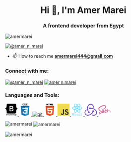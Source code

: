 <h1 align="center">Hi 👋, I'm Amer Marei</h1>
<h3 align="center">A frontend developer from Egypt</h3>

<p align="left"> <img src="https://komarev.com/ghpvc/?username=amermarei&label=Profile%20views&color=0e75b6&style=flat" alt="amermarei" /> </p>

<p align="left"> <a href="https://twitter.com/@amer_n_marei" target="blank"><img src="https://img.shields.io/twitter/follow/@amer_n_marei?logo=twitter&style=for-the-badge" alt="@amer_n_marei" /></a> </p>

- 📫 How to reach me **amermarei444@gmail.com**

<h3 align="left">Connect with me:</h3>
<p align="left">
<a href="https://twitter.com/@amer_n_marei" target="blank"><img align="center" src="https://raw.githubusercontent.com/rahuldkjain/github-profile-readme-generator/master/src/images/icons/Social/twitter.svg" alt="@amer_n_marei" height="30" width="40" /></a>
<a href="https://fb.com/amer n.marei" target="blank"><img align="center" src="https://raw.githubusercontent.com/rahuldkjain/github-profile-readme-generator/master/src/images/icons/Social/facebook.svg" alt="amer n.marei" height="30" width="40" /></a>
</p>

<h3 align="left">Languages and Tools:</h3>
<p align="left"> <a href="https://getbootstrap.com" target="_blank" rel="noreferrer"> <img src="https://raw.githubusercontent.com/devicons/devicon/master/icons/bootstrap/bootstrap-plain-wordmark.svg" alt="bootstrap" width="40" height="40"/> </a> <a href="https://www.w3schools.com/css/" target="_blank" rel="noreferrer"> <img src="https://raw.githubusercontent.com/devicons/devicon/master/icons/css3/css3-original-wordmark.svg" alt="css3" width="40" height="40"/> </a> <a href="https://git-scm.com/" target="_blank" rel="noreferrer"> <img src="https://www.vectorlogo.zone/logos/git-scm/git-scm-icon.svg" alt="git" width="40" height="40"/> </a> <a href="https://www.w3.org/html/" target="_blank" rel="noreferrer"> <img src="https://raw.githubusercontent.com/devicons/devicon/master/icons/html5/html5-original-wordmark.svg" alt="html5" width="40" height="40"/> </a> <a href="https://developer.mozilla.org/en-US/docs/Web/JavaScript" target="_blank" rel="noreferrer"> <img src="https://raw.githubusercontent.com/devicons/devicon/master/icons/javascript/javascript-original.svg" alt="javascript" width="40" height="40"/> </a> <a href="https://reactjs.org/" target="_blank" rel="noreferrer"> <img src="https://raw.githubusercontent.com/devicons/devicon/master/icons/react/react-original-wordmark.svg" alt="react" width="40" height="40"/> </a> <a href="https://redux.js.org" target="_blank" rel="noreferrer"> <img src="https://raw.githubusercontent.com/devicons/devicon/master/icons/redux/redux-original.svg" alt="redux" width="40" height="40"/> </a> <a href="https://sass-lang.com" target="_blank" rel="noreferrer"> <img src="https://raw.githubusercontent.com/devicons/devicon/master/icons/sass/sass-original.svg" alt="sass" width="40" height="40"/> </a> </p>

<p><img align="left" src="https://github-readme-stats.vercel.app/api/top-langs?username=amermarei&show_icons=true&locale=en&layout=compact" alt="amermarei" /></p>

<p>&nbsp;<img align="center" src="https://github-readme-stats.vercel.app/api?username=amermarei&show_icons=true&locale=en" alt="amermarei" /></p>

<p><img align="center" src="https://github-readme-streak-stats.herokuapp.com/?user=amermarei&" alt="amermarei" /></p>
